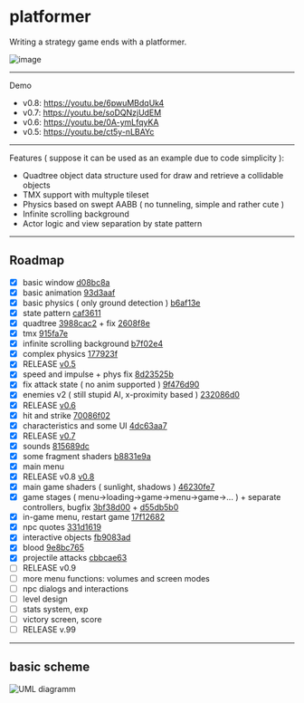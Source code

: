 # platformer
Writing a strategy game ends with a platformer.

![image](https://raw.github.com/shinomontaz/platformer/master/docs/screenshot.png?raw=true)

---
Demo
- v0.8: https://youtu.be/6pwuMBdqUk4
- v0.7: https://youtu.be/soDQNzjUdEM
- v0.6: https://youtu.be/0A-ymLfqyKA
- v0.5: https://youtu.be/ct5y-nLBAYc

---

Features ( suppose it can be used as an example due to code simplicity ):
- Quadtree object data structure used for draw and retrieve a collidable objects
- TMX support with multyple tileset
- Physics based on swept AABB ( no tunneling, simple and rather cute )
- Infinite scrolling background
- Actor logic and view separation by state pattern

---
## Roadmap

- [x] basic window [d08bc8a](https://github.com/shinomontaz/platformer/commit/d08bc8a90989e59778464a673b8307bdc85823e1)
- [x] basic animation [93d3aaf](https://github.com/shinomontaz/platformer/commit/93d3aafb731cb7099739c0935e4508dc384d8a29)
- [x] basic physics ( only ground detection ) [b6af13e](https://github.com/shinomontaz/platformer/commit/b6af13edb2bd57ed6282213f25f8fea41daf5768)
- [x] state pattern [caf3611](https://github.com/shinomontaz/platformer/commit/caf3611876c02b252a30f2b6ce3ef5ff69f2e222)
- [x] quadtree [3988cac2](https://github.com/shinomontaz/platformer/commit/3988cac2f6cd5dcc358ba8fd7d92ca76ebd61d0b) + fix [2608f8e](https://github.com/shinomontaz/platformer/commit/2608f8e3e9248eef0d19ee2822c3745d01171a29)
- [x] tmx [915fa7e](https://github.com/shinomontaz/platformer/commit/915fa7e05eb937ae8ff9a45663be39b7fd078b9e)
- [x] infinite scrolling background [b7f02e4](https://github.com/shinomontaz/platformer/commit/b7f02e4e39a7ee3b52e6bfac670fafec2db88d08)
- [x] complex physics [177923f](https://github.com/shinomontaz/platformer/commit/177923f1fd371e6e4e0cb3e8160be445a302b295)
- [x] RELEASE [v0.5](https://github.com/shinomontaz/platformer/releases/tag/v0.5.0)
- [x] speed and impulse + phys fix [8d23525b](https://github.com/shinomontaz/platformer/commit/8d23525bc50f5c9711592c528ab755570c03714d)
- [x] fix attack state ( no anim supported ) [9f476d90](https://github.com/shinomontaz/platformer/commit/9f476d9012ce9a3f1dcd1c4046164608adc781e6)
- [x] enemies v2 ( still stupid AI, x-proximity based ) [232086d0](https://github.com/shinomontaz/platformer/commit/232086d07d1cc6ded87198fddb02b2b8f6ba696c)
- [x] RELEASE [v0.6](https://github.com/shinomontaz/platformer/releases/tag/v0.6.0)
- [x] hit and strike [70086f02](https://github.com/shinomontaz/platformer/commit/70086f022dd1fc2fb2c757e50270f5ed76f2ba53)
- [x] characteristics and some UI [4dc63aa7](https://github.com/shinomontaz/platformer/commit/4dc63aa7cc04d1c8ea991494f725b2e97ef909ad)
- [x] RELEASE [v0.7](https://github.com/shinomontaz/platformer/releases/tag/v0.7.0)
- [x] sounds [815689dc](https://github.com/shinomontaz/platformer/commit/815689dc1c786dbfc4da9b0320a7bdccb821eb81)
- [x] some fragment shaders [b8831e9a](https://github.com/shinomontaz/platformer/commit/b8831e9ad6b09ffc68a90c8199247f61a279bcf8)
- [x] main menu
- [x] RELEASE v0.8 [v0.8](https://github.com/shinomontaz/platformer/releases/tag/v0.8)
- [x] main game shaders ( sunlight, shadows ) [46230fe7](https://github.com/shinomontaz/platformer/commit/46230fe7133a7f93eb90c624f3032896501469d4)
- [x] game stages ( menu->loading->game->menu->game->... ) + separate controllers, bugfix [3bf38d00](https://github.com/shinomontaz/platformer/commit/3bf38d00da26bdad04da591fcd6881e2999740a7) + [d55db5b0](https://github.com/shinomontaz/platformer/commit/d55db5b0ab2f43407e5be50e8400c301b1874e82)
- [x] in-game menu, restart game [17f12682](https://github.com/shinomontaz/platformer/commit/17f126823a19cbf453b7338277d708089136dba7)
- [x] npc quotes [331d1619](https://github.com/shinomontaz/platformer/commit/331d1619f9511d5712b360608b407d2e92af04fc)
- [x] interactive objects [fb9083ad](https://github.com/shinomontaz/platformer/commit/fb9083adadfec30bc33565fb08f8261df63ca76c)
- [x] blood [9e8bc765](https://github.com/shinomontaz/platformer/commit/9e8bc76527ff207a01f64dfc2af13244a14d126e)
- [x] projectile attacks [cbbcae63](https://github.com/shinomontaz/platformer/commit/cbbcae6350ff0c17d79ffd28b58b21ba9ef2317e)
- [ ] RELEASE v0.9
- [ ] more menu functions: volumes and screen modes
- [ ] npc dialogs and interactions
- [ ] level design
- [ ] stats system, exp
- [ ] victory screen, score
- [ ] RELEASE v.99

---
## basic scheme
![UML diagramm](https://raw.github.com/shinomontaz/platformer/master/docs/diagramm-todo.png?raw=true)
